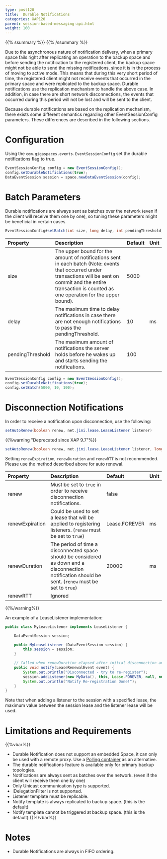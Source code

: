 ```yaml
---
type: post120
title:  Durable Notifications
categories: XAP120
parent: session-based-messaging-api.html
weight: 100
---
```


{{% ssummary %}} {{% /ssummary %}}



Due to the asynchronous nature of notification delivery, when a primary space fails right after replicating an operation to the backup space and before sending the notification to the registered client, the backup space might not be able to send the missing notifications, since it is in the process of moving to active mode.
This means that during this very short period of time, the registered client might not receive events that occurred in the primary space and were replicated to the backup space.
Durable notifications use the replication mechanism to handle the above case. In addition, in case there are short network disconnections, the events that occurred during this period will not be lost and will be sent to the client.

Because durable notifications are based on the replication mechanism, there exists some different semantics regarding other EventSessionConfig parameters.
These differences are described in the following sections.

# Configuration

Using the `com.gigaspaces.events.EventSessionConfig` set the durable notifications flag to true.


```java
EventSessionConfig config = new EventSessionConfig();
config.setDurableNotifications(true);
DataEventSession session = space.newDataEventSession(config);
```

# Batch Parameters

Durable notifications are always sent as batches over the network (even if the client will receive them one by one), so tuning these parameters might be beneficial in certain cases.


```java
EventSessionConfig#setBatch(int size, long delay, int pendingThreshold)
```


|Property| Description | Default | Unit |
|:-------|:------------|:--------|:-----|
|size|The upper bound for the amount of notifications sent in each batch (Note: events that occurred under transactions will be sent on commit and the entire transaction is counted as one operation for the upper bound).|5000| |
|delay|The maximum time to delay notifications in case there are not enough notifications to pass the pendingThreshold.|10|ms|
|pendingThreshold|The maximum amount of notifications the server holds before he wakes up and starts sending the notifications.|100| |


```java
EventSessionConfig config = new EventSessionConfig();
config.setDurableNotifications(true);
config.setBatch(5000, 10, 100);
```

# Disconnection Notifications

In order to receive a notification upon disconnection, use the following:


```java
setAutoRenew(boolean renew, net.jini.lease.LeaseListener listener)
```

{{%warning "Deprecated since XAP 9.7"%}}
```java
setAutoRenew(boolean renew, net.jini.lease.LeaseListener listener, long renewExpiration, long renewDuration, long renewRTT)
```
Setting `renewExpiration`, `renewDuration` and `renewRTT` is not recommended. Please use the method described above for auto renewal.

|Property|Description|Default|Unit|
|:-------|:----------|:------|:---|
|renew|Must be set to `true` in order to receive disconnection notifications.|false| |
|renewExpiration|Could be used to set a lease that will be applied to registering listeners. (`renew` must be set to `true`)|Lease.FOREVER|ms|
|renewDuration|The period of time a disconnected space should be considered as down and a disconnection notification should be sent. (`renew` must be set to `true`)|20000|ms|
|renewRTT|Ignored| | |
{{%/warning%}}

An example of a LeaseListener implementation:


```java
public class MyLeaseListener implements LeaseListener {

	DataEventSession session;

	public MyLeaseListener (DataEventSession session) {
		this.session = session;
	}

	// Called when renewDuration elapsed after initial disconnection and no re-connection occurred
	public void notify(LeaseRenewalEvent event) {
		System.out.println("Disconnected - try to re-register");
		session.addListener(new MyData(), this, Lease.FOREVER, null, null, NotifyActionType.NOTIFY_ALL);
		System.out.println("Notify Re-registration Done!");
	}
}
```

Note that when adding a listener to the session with a specified lease, the maximum value between the session lease and the listener lease will be used.

# Limitations and Requirements

{{%vbar%}}
- Durable Notification does not support an embedded Space, it can only be used with a remote proxy.  Use a [Polling container](./polling-container.html) as an alternative.
- The durable notifications feature is available only for primary backup topologies.
- Notifications are always sent as batches over the network. (even if the client will receive them one by one)
- Only Unicast communication type is supported.
- IDelegationFilter is not supported.
- Listener template must be replicable.
- Notify template is always replicated to backup space. (this is the default)
- Notify template cannot be triggered at backup space. (this is the default)
{{%/vbar%}}

# Notes

- Durable Notifications are always in FIFO ordering.
